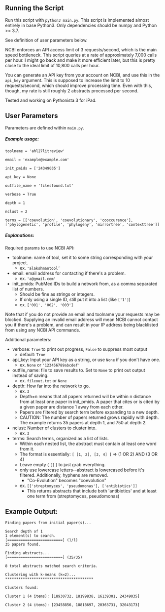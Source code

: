 ## Running the Script

Run this script with `python3 main.py`.
This script is implemented almost entirely in base Python3.
Only dependencies should be numpy and Python >= 3.7.

See definition of user parameters below.

NCBI enforces an API access limit of 3 requests/second, which is the main speed bottleneck. 
This script queries at a rate of approximately 7,000 calls per hour. I might go back and make it more 
efficient later, but this is pretty close to the ideal limit of 10,800 calls per hour.

You can generate an API key from your account on NCBI, and use this in the `api_key` argument. 
This is supposed to increase the limit to 10 requests/second, which should improve processing time.
Even with this, though, my rate is still roughly 2 abstracts processed per second.

Tested and working on Pythonista 3 for iPad. 

## User Parameters

Parameters are defined within `main.py`.

##### Example usage:
```
toolname = 'ahl27litreview'

email = 'example@example.com'

init_pmids = ['24349035']

api_key = None

outfile_name = 'filesfound.txt'

verbose = True

depth = 1

nclust = 2

terms = [['coevolution', 'coevolutionary', 'cooccurence'], ['phylogenetic', 'profile', 'phylogeny', 'mirrortree', 'contexttree']]
```

##### Explanations:

Required params to use NCBI API:

* toolname: name of tool, set it to some string corresponding with your project. 
  * ex. `'alakshmantool’`
* email: email address for contacting if there's a problem.
  * ex. `'a@gmail.com'`
* init_pmids: PubMed IDs to build a network from, as a comma separated list of numbers. 
  * Should be fine as strings or integers. 
  * If only using a single ID, still put it into a list (like `['1']`)
  * ex. `['001', '002', '003']`

Note that if you do not provide an email and toolname your requests may be blocked. Supplying an
invalid email address will mean NCBI cannot contact you if there's a problem, and can result in
your IP address being blacklisted from using any NCBI API commands.

Additional parameters:

* verbose: `True` to print out progress, `False` to suppress most output 
  * default: `True`
* api_key: Input your API key as a string, or use `None` if you don't have one.
  * ex. `None` or `'123456789abcdef'`
* outfile_name: file to save results to. Set to `None` to print out output instead of saving.
  * ex. `fileout.txt` or `None`
* depth: How far into the network to go. 
  * ex. `3`
  * Depth=n means that all papers returned will be within n distance from at least one paper in init_pmids. A paper that cites or is cited by a given paper are distance 1 away from each other.
  * Papers are filtered by search term before expanding to a new depth. 
  * CAUTION: The number of papers returned grows rapidly with depth. The example returns 35 papers at depth 1, and 750 at depth 2.
* nclust: Number of clusters to cluster into.
  * ex. `3` 
* terms: Search terms, organized as a list of lists. 
  * Within each nested list, the abstract must contain at least one word from it.
  * The format is essentially: `[ [1, 2], [3, 4] ]` => (1 OR 2) AND (3 OR 4)
  * Leave empty ( `[]` ) to just grab everything.
  * only use lowercase letters--abstract is lowercased before it's filtered. Additionally, hyphens are removed. 
    * "Co-Evolution" becomes "coevolution"
  * ex. `[['streptomyces', 'pseudomonas'], ['antibiotics']]`
    * This returns abstracts that include both 'antibiotics' and at least one term from (streptomyces, pseudomonas)

## Example Output:

```
Finding papers from initial paper(s)...

Search depth of 1
1 element(s) to search.
[=========================] (1/1)
35 papers found.

Finding abstracts...
[=========================] (35/35)

8 total abstracts matched search criteria.

Clustering with k-means (k=2)...
****************************************

Clusters found:

Cluster 1 (4 items): [18930732, 18199838, 16139301, 24349035]

Cluster 2 (4 items): [23458856, 18818697, 20363731, 32043173]
```
